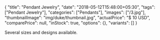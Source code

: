 {
    "title": "Pendant Jewelry",
    "date": "2018-05-12T15:48:00+05:30",
    "tags": ["Pendant Jewelry"],
    "categories": ["Pendants"],
    "images": ["/3.jpg"],
    "thumbnailImage": "img/duke/thumbnail.jpg",
    "actualPrice": "$ 10 USD",
    "comparePrice": null,
    "inStock": true,
    "options": {},
    "variants": []
}

Several sizes and designs available.
